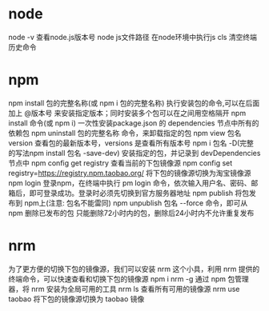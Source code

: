 # node
node -v  查看node.js版本号
node js文件路径   在node环境中执行js
cls 清空终端历史命令
# npm
npm install 包的完整名称(或 npm i 包的完整名称)   执行安装包的命令,可以在后面加上 @版本号 来安装指定版本；同时安装多个包可以在之间用空格隔开
npm install 命令(或 npm i)  一次性安装package.json 的 dependencies 节点中所有的依赖包
npm uninstall  包的完整名称  命令，来卸载指定的包
npm view 包名 version   查看包的最新版本号，versions 是查看所有版本号
npm i 包名 -D(完整的写法npm install 包名 -save-dev)  安装指定的包，并记录到 devDependencies 节点中
npm config get registry     查看当前的下包镜像源
npm config set registry=https://registry.npm.taobao.org/    将下包的镜像源切换为淘宝镜像源 
npm login   登录npm，在终端中执行 pm login 命令，依次输入用户名、密码、邮箱后，即可登录成功。登录时必须先切换到官方服务器地址
npm publish     将包发布到 npm上(注意: 包名不能雷同)
npm unpublish 包名 --force  命令，即可从 npm 删除已发布的包  只能删除72小时内的包，删除后24小时内不允许重复发布
# nrm
为了更方便的切换下包的镜像源，我们可以安装 nrm 这个小具，利用 nrm 提供的终端命令，可以快速查看和切换下包的镜像源
npm i nrm -g   通过 npm 包管理器，将 nrm 安装为全局可用的工具
nrm ls     查看所有可用的镜像源
nrm use taobao    将下包的镜像源切换为 taobao 镜像